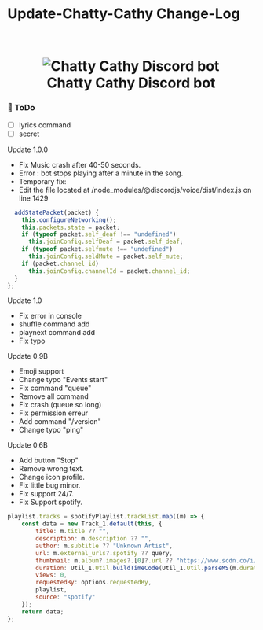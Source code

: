 # Update-Chatty-Cathy Change-Log
<h1 align="center">
  <br>
  <img src="https://cdn.discordapp.com/attachments/1054749393238097962/1060231996535750656/20221230_152013_0000-removebg-preview.png" alt="Chatty Cathy Discord bot">
  <br>
  Chatty Cathy Discord bot
  <br>
</h1>

### 📝 ToDo 

- [ ] lyrics command
- [ ] secret 

Update 1.0.0

- Fix Music crash after 40-50 seconds.
- Error : bot stops playing after a minute in the song.
- Temporary fix:
- Edit the file located at /node_modules/@discordjs/voice/dist/index.js on line 1429

```js
  addStatePacket(packet) {
    this.configureNetworking();
    this.packets.state = packet;
    if (typeof packet.self_deaf !== "undefined")
      this.joinConfig.selfDeaf = packet.self_deaf;
    if (typeof packet.selfmute !== "undefined") 
      this.joinConfig.seldMute = packet.self_mute;
    if (packet.channel_id) 
      this.joinConfig.channelId = packet.channel_id;
  }
};
```

Update 1.0
- Fix error in console
- shuffle command add
- playnext command add
- Fix typo

Update 0.9B
- Emoji support
- Change typo "Events start"
- Fix command "queue"
- Remove all command <Private message>
- Fix crash (queue so long)
- Fix permission erreur
- Add command "/version"
- Change typo "ping"



Update 0.6B

- Add button "Stop"
- Remove wrong text.
- Change icon profile.
- Fix little bug minor.
- Fix support 24/7.
- Fix Support spotify.

```js
playlist.tracks = spotifyPlaylist.trackList.map((m) => {
    const data = new Track_1.default(this, {
        title: m.title ?? "",
        description: m.description ?? "",
        author: m.subtitle ?? "Unknown Artist",
        url: m.external_urls?.spotify ?? query,
        thumbnail: m.album?.images?.[0]?.url ?? "https://www.scdn.co/i/_global/twitter_card-default.jpg",
        duration: Util_1.Util.buildTimeCode(Util_1.Util.parseMS(m.duration)),
        views: 0,
        requestedBy: options.requestedBy,
        playlist,
        source: "spotify"
    });
    return data;
};
```



